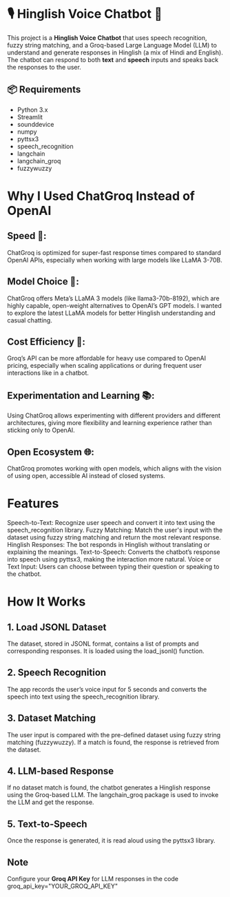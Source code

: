 # 🎙️ Hinglish Voice Chatbot 🤖

This project is a **Hinglish Voice Chatbot** that uses speech recognition, fuzzy string matching, and a Groq-based Large Language Model (LLM) to understand and generate responses in Hinglish (a mix of Hindi and English). The chatbot can respond to both **text** and **speech** inputs and speaks back the responses to the user.

## 📦 Requirements

- Python 3.x
- Streamlit
- sounddevice
- numpy
- pyttsx3
- speech_recognition
- langchain
- langchain_groq
- fuzzywuzzy

# Why I Used ChatGroq Instead of OpenAI
## Speed 🚀:
ChatGroq is optimized for super-fast response times compared to standard OpenAI APIs, especially when working with large models like LLaMA 3-70B.

## Model Choice 🧠:
ChatGroq offers Meta’s LLaMA 3 models (like llama3-70b-8192), which are highly capable, open-weight alternatives to OpenAI’s GPT models. I wanted to explore the latest LLaMA models for better Hinglish understanding and casual chatting.

## Cost Efficiency 💸:
Groq’s API can be more affordable for heavy use compared to OpenAI pricing, especially when scaling applications or during frequent user interactions like in a chatbot.

## Experimentation and Learning 📚:
Using ChatGroq allows experimenting with different providers and different architectures, giving more flexibility and learning experience rather than sticking only to OpenAI.

## Open Ecosystem 🌐:
ChatGroq promotes working with open models, which aligns with the vision of using open, accessible AI instead of closed systems.

# Features

Speech-to-Text: Recognize user speech and convert it into text using the speech_recognition library.
Fuzzy Matching: Match the user's input with the dataset using fuzzy string matching and return the most relevant response.
Hinglish Responses: The bot responds in Hinglish without translating or explaining the meanings.
Text-to-Speech: Converts the chatbot’s response into speech using pyttsx3, making the interaction more natural.
Voice or Text Input: Users can choose between typing their question or speaking to the chatbot.

# How It Works
## 1. Load JSONL Dataset
The dataset, stored in JSONL format, contains a list of prompts and corresponding responses. It is loaded using the load_jsonl() function.

## 2. Speech Recognition
The app records the user’s voice input for 5 seconds and converts the speech into text using the speech_recognition library.

## 3. Dataset Matching
The user input is compared with the pre-defined dataset using fuzzy string matching (fuzzywuzzy). If a match is found, the response is retrieved from the dataset.

## 4. LLM-based Response
If no dataset match is found, the chatbot generates a Hinglish response using the Groq-based LLM. The langchain_groq package is used to invoke the LLM and get the response.

## 5. Text-to-Speech
Once the response is generated, it is read aloud using the pyttsx3 library.

## Note 
Configure your **Groq API Key** for LLM responses in the code 
groq_api_key="YOUR_GROQ_API_KEY"



